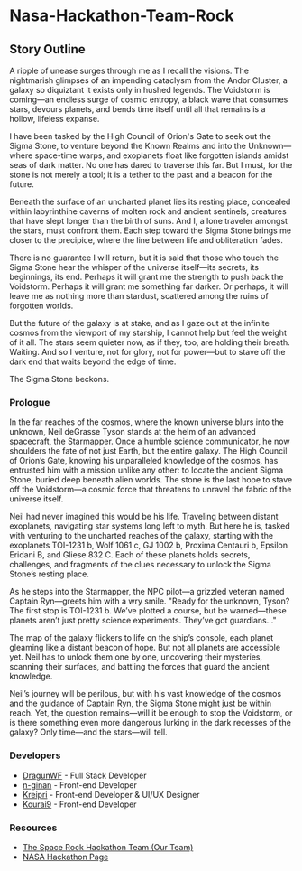 # Nasa-Hackathon-Team-Rock

## Story Outline

A ripple of unease surges through me as I recall the visions. The nightmarish glimpses of an impending cataclysm from the Andor Cluster, a galaxy so diquiztant it exists only in hushed legends. The Voidstorm is coming—an endless surge of cosmic entropy, a black wave that consumes stars, devours planets, and bends time itself until all that remains is a hollow, lifeless expanse.

I have been tasked by the High Council of Orion's Gate to seek out the Sigma Stone, to venture beyond the Known Realms and into the Unknown—where space-time warps, and exoplanets float like forgotten islands amidst seas of dark matter. No one has dared to traverse this far. But I must, for the stone is not merely a tool; it is a tether to the past and a beacon for the future.

Beneath the surface of an uncharted planet lies its resting place, concealed within labyrinthine caverns of molten rock and ancient sentinels, creatures that have slept longer than the birth of suns. And I, a lone traveler amongst the stars, must confront them. Each step toward the Sigma Stone brings me closer to the precipice, where the line between life and obliteration fades.

There is no guarantee I will return, but it is said that those who touch the Sigma Stone hear the whisper of the universe itself—its secrets, its beginnings, its end. Perhaps it will grant me the strength to push back the Voidstorm. Perhaps it will grant me something far darker. Or perhaps, it will leave me as nothing more than stardust, scattered among the ruins of forgotten worlds.

But the future of the galaxy is at stake, and as I gaze out at the infinite cosmos from the viewport of my starship, I cannot help but feel the weight of it all. The stars seem quieter now, as if they, too, are holding their breath. Waiting.
And so I venture, not for glory, not for power—but to stave off the dark end that waits beyond the edge of time.

The Sigma Stone beckons.

### Prologue

In the far reaches of the cosmos, where the known universe blurs into the unknown, Neil deGrasse Tyson stands at the helm of an advanced spacecraft, the Starmapper. Once a humble science communicator, he now shoulders the fate of not just Earth, but the entire galaxy. The High Council of Orion’s Gate, knowing his unparalleled knowledge of the cosmos, has entrusted him with a mission unlike any other: to locate the ancient Sigma Stone, buried deep beneath alien worlds. The stone is the last hope to stave off the Voidstorm—a cosmic force that threatens to unravel the fabric of the universe itself.

Neil had never imagined this would be his life. Traveling between distant exoplanets, navigating star systems long left to myth. But here he is, tasked with venturing to the uncharted reaches of the galaxy, starting with the exoplanets TOI-1231 b, Wolf 1061 c, GJ 1002 b, Proxima Centauri b, Epsilon Eridani B, and Gliese 832 C. Each of these planets holds secrets, challenges, and fragments of the clues necessary to unlock the Sigma Stone’s resting place.

As he steps into the Starmapper, the NPC pilot—a grizzled veteran named Captain Ryn—greets him with a wry smile. "Ready for the unknown, Tyson? The first stop is TOI-1231 b. We’ve plotted a course, but be warned—these planets aren’t just pretty science experiments. They’ve got guardians…"

The map of the galaxy flickers to life on the ship’s console, each planet gleaming like a distant beacon of hope. But not all planets are accessible yet. Neil has to unlock them one by one, uncovering their mysteries, scanning their surfaces, and battling the forces that guard the ancient knowledge.

Neil’s journey will be perilous, but with his vast knowledge of the cosmos and the guidance of Captain Ryn, the Sigma Stone might just be within reach. Yet, the question remains—will it be enough to stop the Voidstorm, or is there something even more dangerous lurking in the dark recesses of the galaxy? Only time—and the stars—will tell.

### Developers

- [DragunWF](https://github.com/DragunWF) - Full Stack Developer
- [n-ginan](https://github.com/n-ginan) - Front-end Developer
- [Kreipri](https://github.com/Kreipri) - Front-end Developer & UI/UX Designer
- [Kourai9](https://github.com/Kourai9) - Front-end Developer

### Resources

- [The Space Rock Hackathon Team (Our Team)](https://www.spaceappschallenge.org/nasa-space-apps-2024/find-a-team/the-space-rock/?tab=members)
- [NASA Hackathon Page](https://www.spaceappschallenge.org/nasa-space-apps-2024/2024-local-events/manila/)
